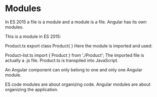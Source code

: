 # Modules
In ES 2015 a file is a module and a module is a file. Angular has its own modules.

This is a module in ES 2015:

Product.ts
export class Product{
}
Here the module is imported and used:

Product-list.ts
import { Product } from './Product';
The imported file is actually a .js file. Product.ts is transpiled into JavaScript.

An Angular component can only belong to one and only one Angular module.

ES code modules are about organizing code. Angular modules are about organizing the application.
